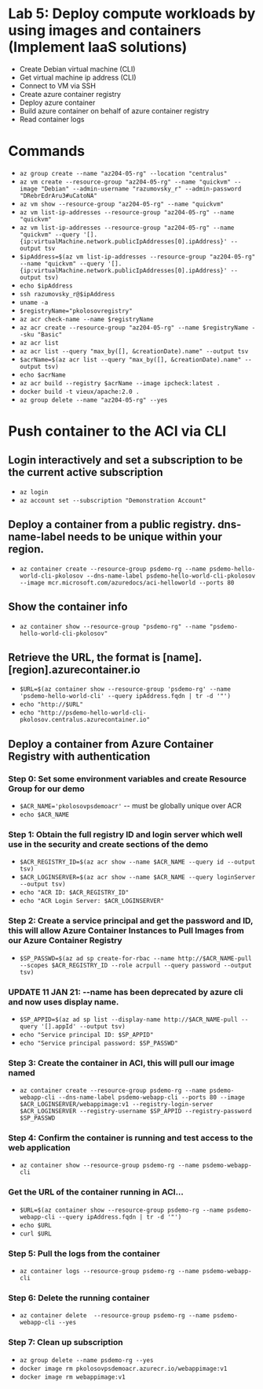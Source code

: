 # Lab 5: Deploy compute workloads by using images and containers (Implement IaaS solutions)
- Create Debian virtual machine (CLI)
- Get virtual machine ip address (CLI)
- Connect to VM via SSH
- Create azure container registry
- Deploy azure container
- Build azure container on behalf of azure container registry
- Read container logs
  
# Commands

- `az group create --name "az204-05-rg" --location "centralus"`
- `az vm create --resource-group "az204-05-rg" --name "quickvm" --image "Debian" --admin-username "razumovsky_r" --admin-password "DRebrEdrAru3#uCatoNA"`
- `az vm show --resource-group "az204-05-rg" --name "quickvm"`
- `az vm list-ip-addresses --resource-group "az204-05-rg" --name "quickvm"`
- `az vm list-ip-addresses --resource-group "az204-05-rg" --name "quickvm" --query '[].{ip:virtualMachine.network.publicIpAddresses[0].ipAddress}' --output tsv`
- `$ipAddress=$(az vm list-ip-addresses --resource-group "az204-05-rg" --name "quickvm" --query '[].{ip:virtualMachine.network.publicIpAddresses[0].ipAddress}' --output tsv)`
- `echo $ipAddress`
- `ssh razumovsky_r@$ipAddress`
- `uname -a`
- `$registryName="pkolosovregistry"`
- `az acr check-name --name $registryName`
- `az acr create --resource-group "az204-05-rg" --name $registryName --sku "Basic"`
- `az acr list`
- `az acr list --query "max_by([], &creationDate).name" --output tsv`
- `$acrName=$(az acr list --query "max_by([], &creationDate).name" --output tsv)`
- `echo $acrName`
- `az acr build --registry $acrName --image ipcheck:latest .`
- `docker build -t vieux/apache:2.0 .`
- `az group delete --name "az204-05-rg" --yes`

# Push container to the ACI via CLI

## Login interactively and set a subscription to be the current active subscription

- `az login`
- `az account set --subscription "Demonstration Account"`


## Deploy a container from a public registry. dns-name-label needs to be unique within your region.

- `az container create --resource-group psdemo-rg --name psdemo-hello-world-cli-pkolosov --dns-name-label psdemo-hello-world-cli-pkolosov --image mcr.microsoft.com/azuredocs/aci-helloworld --ports 80`


## Show the container info

- `az container show --resource-group "psdemo-rg" --name "psdemo-hello-world-cli-pkolosov"`


## Retrieve the URL, the format is [name].[region].azurecontainer.io

- `$URL=$(az container show --resource-group 'psdemo-rg' --name 'psdemo-hello-world-cli' --query ipAddress.fqdn | tr -d '"') `
- `echo "http://$URL"`
- `echo "http://psdemo-hello-world-cli-pkolosov.centralus.azurecontainer.io"`




## Deploy a container from Azure Container Registry with authentication

### Step 0: Set some environment variables and create Resource Group for our demo

- `$ACR_NAME='pkolosovpsdemoacr'` -- must be globally unique over ACR
- `echo $ACR_NAME`


### Step 1: Obtain the full registry ID and login server which well use in the security and create sections of the demo

- `$ACR_REGISTRY_ID=$(az acr show --name $ACR_NAME --query id --output tsv)`
- `$ACR_LOGINSERVER=$(az acr show --name $ACR_NAME --query loginServer --output tsv)`
- `echo "ACR ID: $ACR_REGISTRY_ID"`
- `echo "ACR Login Server: $ACR_LOGINSERVER"`


### Step 2: Create a service principal and get the password and ID, this will allow Azure Container Instances to Pull Images from our Azure Container Registry

- `$SP_PASSWD=$(az ad sp create-for-rbac --name http://$ACR_NAME-pull --scopes $ACR_REGISTRY_ID --role acrpull --query password --output tsv)`

### UPDATE 11 JAN 21: --name has been deprecated by azure cli and now uses display name.

- `$SP_APPID=$(az ad sp list --display-name http://$ACR_NAME-pull --query '[].appId' --output tsv)`
- `echo "Service principal ID: $SP_APPID"`
- `echo "Service principal password: $SP_PASSWD"`


### Step 3: Create the container in ACI, this will pull our image named

- `az container create --resource-group psdemo-rg --name psdemo-webapp-cli --dns-name-label psdemo-webapp-cli --ports 80 --image $ACR_LOGINSERVER/webappimage:v1 --registry-login-server $ACR_LOGINSERVER --registry-username $SP_APPID --registry-password $SP_PASSWD`


### Step 4: Confirm the container is running and test access to the web application

- `az container show --resource-group psdemo-rg --name psdemo-webapp-cli`


### Get the URL of the container running in ACI...

- `$URL=$(az container show --resource-group psdemo-rg --name psdemo-webapp-cli --query ipAddress.fqdn | tr -d '"') `
- `echo $URL`
- `curl $URL`


### Step 5: Pull the logs from the container

- `az container logs --resource-group psdemo-rg --name psdemo-webapp-cli`


### Step 6: Delete the running container

- `az container delete  --resource-group psdemo-rg --name psdemo-webapp-cli --yes`


### Step 7: Clean up subscription

- `az group delete --name psdemo-rg --yes`
- `docker image rm pkolosovpsdemoacr.azurecr.io/webappimage:v1`
- `docker image rm webappimage:v1`